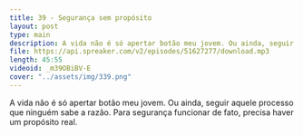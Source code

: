 ```yaml
---
title: 39 - Segurança sem propósito
layout: post
type: main
description: A vida não é só apertar botão meu jovem. Ou ainda, seguir aquele processo que ninguém sabe  a razão. Para segurança funcionar de fato, precisa haver um propósito real.
file: https://api.spreaker.com/v2/episodes/51627277/download.mp3
length: 45:55
videoid: _m39OBiBV-E
cover: "../assets/img/339.png"
---
```


A vida não é só apertar botão meu jovem. Ou ainda, seguir aquele processo que ninguém sabe  a razão. Para segurança funcionar de fato, precisa haver um propósito real.